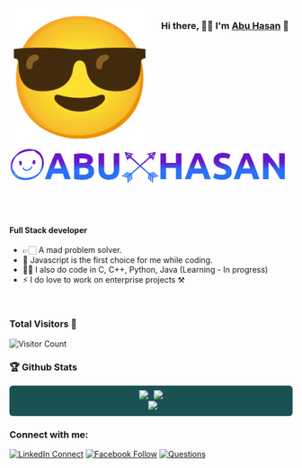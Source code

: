 <br />
<img src="/git emoji.gif" align="left" width="250" style="margin-right: 20px;" alt="ful1e5 with halo"/>

### Hi there, 🙋‍♂ I'm [Abu Hasan][website] 👋
![Preview1](./logo.png)
<br />
<br />
<br />
<br />

#### Full Stack developer

- 👉🏻 A mad problem solver.
- 🌲 Javascript is the first choice for me while coding.
- 🙋‍♂️ I also do code in C, C++, Python, Java (Learning - In progress)
- ⚡ I do love to work on enterprise projects ⚒
<br />

### Total Visitors 👀
<img src="https://profile-counter.glitch.me/dev-abuhasan/count.svg" alt="Visitor Count"/>

### 🏆 Github Stats

<style>
  .row{
    background: #1a5254;
    border-radius: 6px;
    padding: 8px;
  }

  .git_stats_top{
    display: flex;
    justify-content: center;
  }
  .git_stats_top_leftItem{
    margin-right: 5px;
  }

  .git_stats_top_rightItem{
    margin-left: 5px
  }
  .git_stats_top img{
    object-fit: cover
  }

   @media (max-width: 568px) {
    .git_stats_top {
      flex-direction: column;
      align-items: center;
      flex-r
    }

    .git_stats_top_leftItem,
    .git_stats_top_rightItem {
      margin: 0;
    }

  }
</style>

 <div class="row">
    <div class="git_stats_top">
      <div class="git_stats_top_leftItem">
        <img  src="https://github-readme-stats.vercel.app/api?username=dev-abuhasan&show_icons=true&hide_border=true&theme=dark" width="100%">
      </div>
      <div class="git_stats_top_rightItem">
        <img  src="https://github-readme-streak-stats.herokuapp.com/?user=dev-abuhasan&theme=dark&show_icons=true&hide_border=true" width="100%">
      </div>
    </div>
    <div class="git_stats_top">
      <div class="git_stats_top_rightItem">
          <img src = "https://github-readme-stats.vercel.app/api/top-langs/?username=dev-abuhasan&theme=dark&show_icons=true&hide_border=true&layout=compact" width="100%"/>
      </div>
    </div>
  </div>

  

  
    

### Connect with me:

[![LinkedIn Connect](https://img.shields.io/badge/%20-Connect-black?color=14171A&labelColor=212121&logo=linkedin&logoColor=ffffff)](https://www.linkedin.com/in/devabuhasan)   [![Facebook Follow](https://img.shields.io/badge/%20-Follow-black?color=14171A&labelColor=1976d2&logo=facebook&logoColor=ffffff)](https://www.facebook.com/dev.abuhasan) [![Questions](https://img.shields.io/badge/%20-Questions-black?color=14171A&labelColor=fff&logo=stackoverflow&logoColor=0c0d0e26)](https://stackoverflow.com/users/14534969/abu-hasan)

<br />


[website]: https://abuhasan.vercel.app/
[linkedin]: https://abuhasan.vercel.app/
[webdevplaylist]: https://abuhasan.vercel.app/
[jsplaylist]: https://abuhasan.vercel.app/
[cssplaylist]: https://abuhasan.vercel.app/
[reactplaylist]: https://abuhasan.vercel.app/
